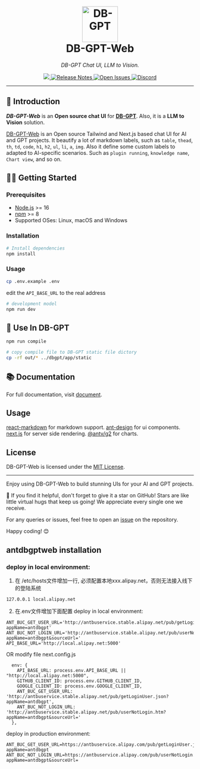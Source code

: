 
<h1 align="center">
  <a href="https://dbgpt.site"><img width="96" src="https://github.com/eosphoros-ai/DB-GPT-Web/assets/10321453/062ee3ea-fac2-4437-a392-f4bc5451d116" alt="DB-GPT"></a>
  <br>
  DB-GPT-Web
</h1>

_<p align="center">DB-GPT Chat UI, LLM to Vision.</p>_

<p align="center">
  <a href="https://github.com/eosphoros-ai/DB-GPT-Web/blob/main/LICENSE">
    <img src="https://img.shields.io/badge/license-MIT-blue.svg?label=License&style=flat" />
  </a>
  <a href="https://github.com/eosphoros-ai/DB-GPT/releases">
    <img alt="Release Notes" src="https://img.shields.io/github/release/eosphoros-ai/DB-GPT" />
  </a>
  <a href="https://github.com/eosphoros-ai/DB-GPT-Web/issues">
    <img alt="Open Issues" src="https://img.shields.io/github/issues-raw/eosphoros-ai/DB-GPT-Web" />
  </a>
  <a href="https://discord.gg/7uQnPuveTY">
    <img alt="Discord" src="https://dcbadge.vercel.app/api/server/7uQnPuveTY?compact=true&style=flat" />
  </a>
</p>

---

## 👋 Introduction

***DB-GPT-Web*** is an **Open source chat UI** for [**DB-GPT**](https://github.com/eosphoros-ai/DB-GPT).
Also, it is a **LLM to Vision** solution. 

[DB-GPT-Web](https://dbgpt.site) is an Open source Tailwind and Next.js based chat UI for AI and GPT projects. It beautify a lot of markdown labels, such as `table`, `thead`, `th`, `td`, `code`, `h1`, `h2`, `ul`, `li`, `a`, `img`. Also it define some custom labels to adapted to AI-specific scenarios. Such as `plugin running`, `knowledge name`, `Chart view`, and so on.

## 💪🏻 Getting Started

### Prerequisites

- [Node.js](https://nodejs.org/) >= 16
- [npm](https://npmjs.com/) >= 8
- Supported OSes: Linux, macOS and Windows

### Installation

```sh
# Install dependencies
npm install
```

### Usage
```sh
cp .env.example .env
```
edit the `API_BASE_URL` to the real address

```sh
# development model
npm run dev
```

## 🚀 Use In DB-GPT

```sh
npm run compile

# copy compile file to DB-GPT static file dictory
cp -rf out/* ../dbgpt/app/static 

```

## 📚 Documentation

For full documentation, visit [document](https://docs.dbgpt.site/).


## Usage
  [react-markdown](https://github.com/remarkjs/react-markdown#readme) for markdown support.
  [ant-design](https://github.com/ant-design/ant-design) for ui components.
  [next.js](https://github.com/vercel/next.js) for server side rendering.
  [@antv/g2](https://github.com/antvis/g2#readme) for charts.

## License

DB-GPT-Web is licensed under the [MIT License](LICENSE).

---

Enjoy using DB-GPT-Web to build stunning UIs for your AI and GPT projects.

🌟 If you find it helpful, don't forget to give it a star on GitHub! Stars are like little virtual hugs that keep us going! We appreciate every single one we receive.

For any queries or issues, feel free to open an [issue](https://github.com/eosphoros-ai/DB-GPT-Web/issues) on the repository.

Happy coding! 😊


## antdbgptweb installation

### deploy in local environment:

1. 在 /etc/hosts文件增加一行, 必须配置本地xxx.alipay.net，否则无法接入线下的登陆系统
```
127.0.0.1 local.alipay.net
```

2. 在.env文件增加下面配置
deploy in local environment:
```
ANT_BUC_GET_USER_URL='http://antbuservice.stable.alipay.net/pub/getLoginUser.json?appName=antdbgpt'
ANT_BUC_NOT_LOGIN_URL='http://antbuservice.stable.alipay.net/pub/userNotLogin.htm?appName=antdbgpt&sourceUrl='
API_BASE_URL='http://local.alipay.net:5000'
```

OR modify file next.config.js
```
  env: {
    API_BASE_URL: process.env.API_BASE_URL || "http://local.alipay.net:5000",
    GITHUB_CLIENT_ID: process.env.GITHUB_CLIENT_ID,
    GOOGLE_CLIENT_ID: process.env.GOOGLE_CLIENT_ID,
    ANT_BUC_GET_USER_URL: 'http://antbuservice.stable.alipay.net/pub/getLoginUser.json?appName=antdbgpt',
    ANT_BUC_NOT_LOGIN_URL: 'http://antbuservice.stable.alipay.net/pub/userNotLogin.htm?appName=antdbgpt&sourceUrl='
  },
```


deploy in production environment:
```
ANT_BUC_GET_USER_URL=https://antbuservice.alipay.com/pub/getLoginUser.json?appName=antdbgpt
ANT_BUC_NOT_LOGIN_URL=https://antbuservice.alipay.com/pub/userNotLogin.htm?appName=antdbgpt&sourceUrl=
```
